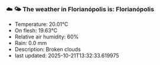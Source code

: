 ### ☁️ 🌤️  The weather in Florianópolis is: Florianópolis

- Temperature: 20.01°C
- On flesh: 19.63°C
- Relative air humidity: 60%
- Rain: 0.0 mm
- Description: Broken clouds
- last updated: 2025-10-21T13:32:33.619975
